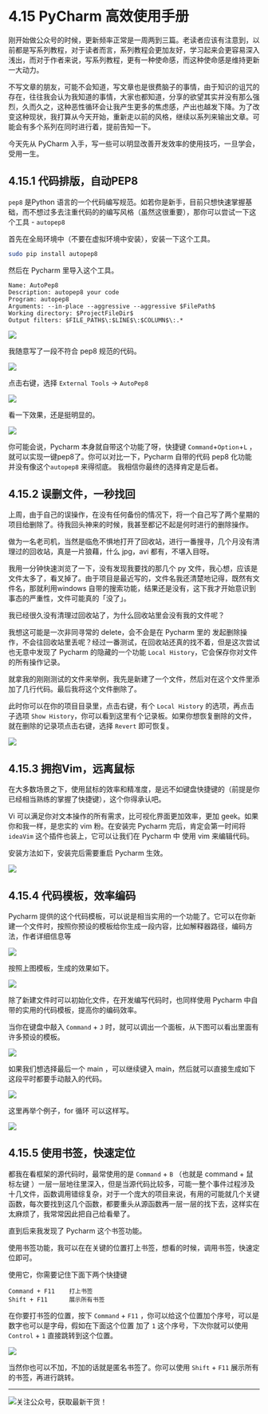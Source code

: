 # 4.15 PyCharm 高效使用手册

刚开始做公众号的时候，更新频率正常是一周两到三篇。老读者应该有注意到，以前都是写系列教程，对于读者而言，系列教程会更加友好，学习起来会更容易深入浅出，而对于作者来说，写系列教程，更有一种使命感，而这种使命感是维持更新一大动力。

不写文章的朋友，可能不会知道，写文章也是很费脑子的事情，由于知识的诅咒的存在，往往我会认为我知道的事情，大家也都知道，分享的欲望其实并没有那么强烈，久而久之，这种恶性循环会让我产生更多的焦虑感，产出也越发下降。为了改变这种现状，我打算从今天开始，重新走以前的风格，继续以系列来输出文章。可能会有多个系列在同时进行着，提前告知一下。

今天先从 PyCharm 入手，写一些可以明显改善开发效率的使用技巧，一旦学会，受用一生。

## 4.15.1 代码排版，自动PEP8

`pep8` 是Python 语言的一个代码编写规范。如若你是新手，目前只想快速掌握基础，而不想过多去注重代码的的编写风格（虽然这很重要），那你可以尝试一下这个工具 - `autopep8`

首先在全局环境中（不要在虚拟环境中安装），安装一下这个工具。

```bash
sudo pip install autopep8
```

然后在 Pycharm 里导入这个工具。

```
Name: AutoPep8
Description: autopep8 your code
Program: autopep8
Arguments: --in-place --aggressive --aggressive $FilePath$
Working directory: $ProjectFileDir$
Output filters: $FILE_PATH$\:$LINE$\:$COLUMN$\:.*
```

![](http://image.python-online.cn/20190323164120.png)

我随意写了一段不符合 pep8 规范的代码。

![](http://image.python-online.cn/20190323211635.png)

点击右键，选择 `External Tools` -> `AutoPep8`

![](http://image.python-online.cn/20190323211301.png)

看一下效果，还是挺明显的。

![](http://image.python-online.cn/20190324111603.png)

你可能会说，Pycharm 本身就自带这个功能了呀，快捷键 `Command`+`Option`+`L` ，就可以实现一键pep8了。你可以对比一下，Pycharm 自带的代码 pep8 化功能 并没有像这个`autopep8` 来得彻底。 我相信你最终的选择肯定是后者。

## 4.15.2 误删文件，一秒找回

上周，由于自己的误操作，在没有任何备份的情况下，将一个自己写了两个星期的项目给删除了。待我回头神来的时候，我甚至都记不起是何时进行的删除操作。

做为一名老司机，当然是临危不惧地打开了回收站，进行一番搜寻，几个月没有清理过的回收站，真是一片狼藉，什么 jpg，avi 都有，不堪入目呀。

我用一分钟快速浏览了一下，没有发现我要找的那几个 py 文件，我心想，应该是文件太多了，看叉掉了。由于项目是最近写的，文件名我还清楚地记得，既然有文件名，那就利用windows 自带的搜索功能，结果还是没有，这下我才开始意识到事态的严重性，文件可能真的「没了」。

我已经很久没有清理过回收站了，为什么回收站里会没有我的文件呢？

我想这可能是一次非同寻常的 delete，会不会是在 Pycharm 里的 发起删除操作，不会往回收站里丢呢？经过一番测试，在回收站还真的找不着，但是这次尝试也无意中发现了 Pycharm 的隐藏的一个功能 `Local History`，它会保存你对文件的所有操作记录。

就拿我的刚刚测试的文件来举例，我先是新建了一个文件，然后对在这个文件里添加了几行代码。最后我将这个文件删除了。

此时你可以在你的项目目录里，点击右键，有个 `Local History` 的选项，再点击子选项 `Show History`，你可以看到这里有个记录板。如果你想恢复删除的文件，就在删除的记录项点击右键，选择 `Revert` 即可恢复。

![](http://image.python-online.cn/20190323153643.png)



## 4.15.3 拥抱Vim，远离鼠标

在大多数场景之下，使用鼠标的效率和精准度，是远不如键盘快捷键的（前提是你已经相当熟练的掌握了快捷键），这个你得承认吧。

Vi 可以满足你对文本操作的所有需求，比可视化界面更加效率，更加 geek。如果你和我一样，是忠实的 vim 粉。在安装完 Pycharm 完后，肯定会第一时间将 `ideaVim` 这个插件也装上，它可以让我们在 Pycharm 中 使用 vim 来编辑代码。

安装方法如下，安装完后需要重启 Pycharm 生效。

![](http://image.python-online.cn/20190323214545.png)



## 4.15.4 代码模板，效率编码

Pycharm 提供的这个代码模板，可以说是相当实用的一个功能了。它可以在你新建一个文件时，按照你预设的模板给你生成一段内容，比如解释器路径，编码方法，作者详细信息等

![](http://image.python-online.cn/20190323225704.png)

按照上图模板，生成的效果如下。

![](http://image.python-online.cn/20190323225631.png)

除了新建文件时可以初始化文件，在开发编写代码时，也同样使用 Pycharm 中自带的实用的代码模板，提高你的编码效率。

当你在键盘中敲入 `Command` + `J` 时，就可以调出一个面板，从下图可以看出里面有许多预设的模板。

![](http://image.python-online.cn/20190323232017.png)

如果我们想选择最后一个 main ，可以继续键入 main，然后就可以直接生成如下这段平时都要手动敲入的代码。

![](https://i.loli.net/2019/03/23/5c965275bf0d7.gif)

这里再举个例子，for 循环 可以这样写。

![](https://i.loli.net/2019/03/23/5c9653e1b757a.gif)



## 4.15.5 使用书签，快速定位

都我在看框架的源代码时，最常使用的是 `Command` + `B` （也就是 command + 鼠标左键 ）一层一层地往里深入，但是当源代码比较多，可能一整个事件过程涉及十几文件，函数调用错综复杂，对于一个庞大的项目来说，有用的可能就几个关键函数，每次要找到这几个函数，都要重头从源函数再一层一层的找下去，这样实在太麻烦了，我常常因此把自己给看晕了。

直到后来我发现了 Pycharm 这个书签功能。

使用书签功能，我可以在在关键的位置打上书签，想看的时候，调用书签，快速定位即可。

使用它，你需要记住下面下两个快捷键

```
Command + F11    打上书签
Shift + F11      展示所有书签
```

在你要打书签的位置，按下 `Command` + `F11` ，你可以给这个位置加个序号，可以是数字也可以是字母，假如在下面这个位置 加了 `1` 这个序号，下次你就可以使用 `Control` + `1` 直接跳转到这个位置。

![](http://image.python-online.cn/20190324111429.png)

当然你也可以不加，不加的话就是匿名书签了。你可以使用 `Shift` + `F11` 展示所有的书签，再进行跳转。

---

![关注公众号，获取最新干货！](https://ws1.sinaimg.cn/large/8f640247gy1fyi60fxos4j20u00a8tdz.jpg)
